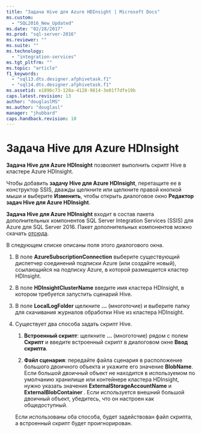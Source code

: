 ```yaml
---
title: "Задача Hive для Azure HDInsight | Microsoft Docs"
ms.custom: 
  - "SQL2016_New_Updated"
ms.date: "02/28/2017"
ms.prod: "sql-server-2016"
ms.reviewer: ""
ms.suite: ""
ms.technology: 
  - "integration-services"
ms.tgt_pltfrm: ""
ms.topic: "article"
f1_keywords: 
  - "sql13.dts.designer.afphivetask.f1"
  - "sql14.dts.designer.afphivetask.f1"
ms.assetid: e1896c73-128a-4128-9814-3e01f7dfe19b
caps.latest.revision: 13
author: "douglaslMS"
ms.author: "douglasl"
manager: "jhubbard"
caps.handback.revision: 10
---
```

# Задача Hive для Azure HDInsight
  **Задача Hive для Azure HDInsight** позволяет выполнить скрипт Hive в кластере Azure HDInsight.
     
Чтобы добавить **задачу Hive для Azure HDInsight**, перетащите ее в конструктор SSIS, дважды щелкните или щелкните правой кнопкой мыши и выберите **Изменить**, чтобы открыть диалоговое окно **Редактор задач Hive для Azure HDInsight**.  
  
 **Задача Hive для Azure HDInsight** входит в состав пакета дополнительных компонентов SQL Server Integration Services (SSIS) для Azure для SQL Server 2016. Пакет дополнительных компонентов можно скачать [отсюда](http://go.microsoft.com/fwlink/?LinkID=626967).  
  
 В следующем списке описаны поля этого диалогового окна.  
  
1.  В поле **AzureSubscriptionConnection** выберите существующий диспетчер соединений подписки Azure (или создайте новый), ссылающийся на подписку Azure, в которой размещается кластер HDInsight.  
  
2.  В поле **HDInsightClusterName** введите имя кластера HDInsight, в котором требуется запустить сценарий Hive.  
  
3.  В поле **LocalLogFolder** щелкните **...** (многоточие) и выберите папку для скачивания журналов обработки Hive из кластера HDInsight.  
  
4.  Существует два способа задать скрипт Hive.  
  
    1.  **Встроенный скрипт**: щелкните **...** (многоточие) рядом с полем **Скрипт** и введите встроенный скрипт в диалоговом окне **Ввод скрипта**.  
  
    2.  **Файл сценария**: передайте файла сценария в расположение большого двоичного объекта и укажите его значение **BlobName**. Если большой двоичный объект не находится в используемом по умолчанию хранилище или контейнере кластера HDInsight, нужно указать значения **ExternalStorageAccountName** и **ExternalBlobContainer** . Если используется внешний большой двоичный объект, убедитесь, что он настроен как общедоступный.  
  
     Если использованы оба способа, будет задействован файл скрипта, а встроенный скрипт будет проигнорирован.  
  
  